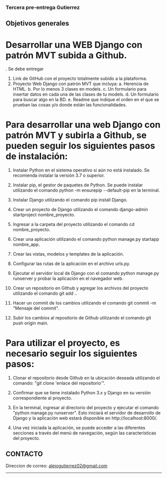 ### Tercera pre-entrega Gutierrez

## Objetivos generales

# Desarrollar una WEB Django con patrón MVT subida a Github.
. Se debe entregar

1. Link de GitHub con el proyecto totalmente subido a la plataforma.
2. Proyecto Web Django con patrón MVT que incluya:
a. Herencia de HTML.
b. Por lo menos 3 clases en models.
c. Un formulario para insertar datos en cada una de las clases de tu models.
d. Un formulario para buscar algo en la BD.
e. Readme que indique el orden en el que se prueban las cosas y/o donde están las funcionalidades.


# Para desarrollar una web Django con patrón MVT y subirla a Github, se pueden seguir los siguientes pasos de instalación:

1. Instalar Python en el sistema operativo si aún no está instalado. Se recomienda instalar la versión 3.7 o superior.

2. Instalar pip, el gestor de paquetes de Python. Se puede instalar utilizando el comando python -m ensurepip --default-pip en la terminal.

3. Instalar Django utilizando el comando pip install Django.

4. Crear un proyecto de Django utilizando el comando django-admin startproject nombre_proyecto.

5. Ingresar a la carpeta del proyecto utilizando el comando cd nombre_proyecto.

6. Crear una aplicación utilizando el comando python manage.py startapp nombre_app.

7. Crear las vistas, modelos y templates de la aplicación.

8. Configurar las rutas de la aplicación en el archivo urls.py.

9. Ejecutar el servidor local de Django con el comando python manage.py runserver y probar la aplicación en el navegador web.

10. Crear un repositorio en Github y agregar los archivos del proyecto utilizando el comando git add ..

11. Hacer un commit de los cambios utilizando el comando git commit -m "Mensaje del commit".

12. Subir los cambios al repositorio de Github utilizando el comando git push origin main.


# Para utilizar el proyecto, es necesario seguir los siguientes pasos:

1. Clonar el repositorio desde Github en la ubicación deseada utilizando el comando: "git clone 'enlace del repositorio'".

2. Confirmar que se tiene instalado Python 3.x y Django en su versión correspondiente al proyecto.

3. En la terminal, ingresar al directorio del proyecto y ejecutar el comando "python manage.py runserver". Esto iniciará el servidor de desarrollo de Django y la aplicación web estará disponible en http://localhost:8000/.

4. Una vez iniciada la aplicación, se puede acceder a las diferentes secciones a través del menú de navegación, según las características del proyecto.

## CONTACTO

Direccion de correo: alejogutierrez02@gmail.com

----------------------------------------------------------------------------------